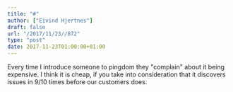 ```yaml
---
title: "#"
author: ["Eivind Hjertnes"]
draft: false
url: "/2017/11/23//872"
type: "post"
date: 2017-11-23T01:00:00+01:00
---
```


Every time I introduce someone to pingdom they "complain" about it being
expensive. I think it is cheap, if you take into consideration that it
discovers issues in 9/10 times before our customers does.
